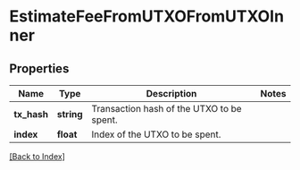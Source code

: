 # EstimateFeeFromUTXOFromUTXOInner

## Properties

Name | Type | Description | Notes
------------ | ------------- | ------------- | -------------
**tx_hash** | **string** | Transaction hash of the UTXO to be spent. |
**index** | **float** | Index of the UTXO to be spent. |

[[Back to Index]](../index.md)

